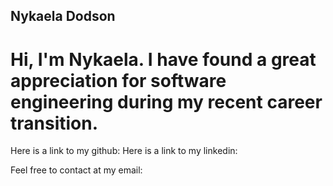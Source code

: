 ## Nykaela Dodson

# Hi, I'm Nykaela. I have found a great appreciation for software engineering during my recent career transition. 

Here is a link to my github: 
Here is a link to my linkedin:

Feel free to contact at my email:
